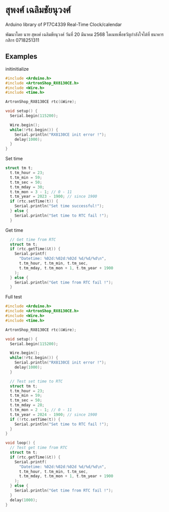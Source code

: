 # สุพงศ์ เฉลิมชัยนุวงศ์ 

Arduino library of PT7C4339 Real-Time Clock/calendar

   พัฒนาโดย นาย สุพงศ์ เฉลิมชัยนุวงศ์ 
   วันที่ 20 มีนาคม 2568
   โดเนทเพื่อขวัญกำลังใจได้ที่ ธนาคารกสิกร 0718251311 
   
## Examples

initinitialize 

```C++
#include <Arduino.h>
#include <ArtronShop_RX8130CE.h>
#include <Wire.h>
#include <time.h>

ArtronShop_RX8130CE rtc(&Wire);

void setup() {
  Serial.begin(115200);

  Wire.begin();
  while(!rtc.begin()) {
    Serial.println("RX8130CE init error !");
    delay(1000);
  }
}
```

Set time

```C++
struct tm t;
  t.tm_hour = 23;
  t.tm_min = 59;
  t.tm_sec = 50;
  t.tm_mday = 30;
  t.tm_mon = 3 - 1; // 0 - 11
  t.tm_year = 2023 - 1900; // since 1900
  if (rtc.setTime(t)) {
    Serial.println("Set time successful!");
  } else {
    Serial.println("Set time to RTC fail !");
  }
```

Get time

```C++
  // Get time from RTC
  struct tm t;
  if (rtc.getTime(&t)) {
    Serial.printf(
      "Datetime: %02d:%02d:%02d %d/%d/%d\n",
      t.tm_hour, t.tm_min, t.tm_sec,
      t.tm_mday, t.tm_mon + 1, t.tm_year + 1900
    );
  } else {
    Serial.println("Get time from RTC fail !");
  }
```

Full test


```C++
#include <Arduino.h>
#include <ArtronShop_RX8130CE.h>
#include <Wire.h>
#include <time.h>

ArtronShop_RX8130CE rtc(&Wire);

void setup() {
  Serial.begin(115200);

  Wire.begin();
  while(!rtc.begin()) {
    Serial.println("RX8130CE init error !");
    delay(1000);
  }

  // Test set time to RTC
  struct tm t;
  t.tm_hour = 23;
  t.tm_min = 59;
  t.tm_sec = 50;
  t.tm_mday = 28;
  t.tm_mon = 2 - 1; // 0 - 11
  t.tm_year = 2024 - 1900; // since 1900
  if (!rtc.setTime(t)) {
    Serial.println("Set time to RTC fail !");
  }
}

void loop() {
  // Test get time from RTC
  struct tm t;
  if (rtc.getTime(&t)) {
    Serial.printf(
      "Datetime: %02d:%02d:%02d %d/%d/%d\n",
      t.tm_hour, t.tm_min, t.tm_sec,
      t.tm_mday, t.tm_mon + 1, t.tm_year + 1900
    );
  } else {
    Serial.println("Get time from RTC fail !");
  }
  delay(1000);
}
```
